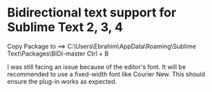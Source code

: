 Bidirectional text support for Sublime Text 2, 3, 4
===================
Copy Package to ==> C:\Users\Ebrahim\AppData\Roaming\Sublime Text\Packages\BIDI-master 
Ctrl + B

I was still facing an issue because of the editor's font. It will be recommended to use a fixed-width font like Courier New. This should ensure the plug-in works as expected.




